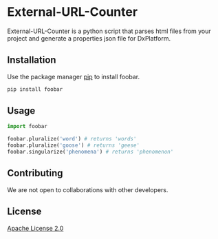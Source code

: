 # External-URL-Counter

External-URL-Counter is a python script that parses html files from your project and generate a properties json file for DxPlatform.

## Installation

Use the package manager [pip](https://pip.pypa.io/en/stable/) to install foobar.

```bash
pip install foobar
```

## Usage

```python
import foobar

foobar.pluralize('word') # returns 'words'
foobar.pluralize('goose') # returns 'geese'
foobar.singularize('phenomena') # returns 'phenomenon'
```

## Contributing
We are not open to collaborations with other developers.

## License
[Apache License 2.0](LICENSE)

